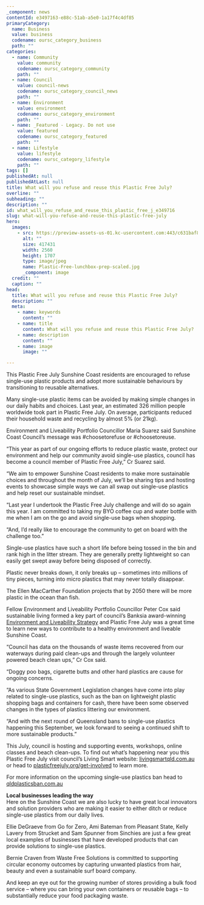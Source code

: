 ```yaml
---
_component: news
contentId: e3497163-e88c-51ab-a5e0-1a17f4c4df85
primaryCategory:
  name: Business
  value: business
  codename: oursc_category_business
  path: ""
categories:
  - name: Community
    value: community
    codename: oursc_category_community
    path: ""
  - name: Council
    value: council-news
    codename: oursc_category_council_news
    path: ""
  - name: Environment
    value: environment
    codename: oursc_category_environment
    path: ""
  - name: _Featured - Legacy. Do not use
    value: featured
    codename: oursc_category_featured
    path: ""
  - name: Lifestyle
    value: lifestyle
    codename: oursc_category_lifestyle
    path: ""
tags: []
publishedAt: null
publishedAtLast: null
title: What will you refuse and reuse this Plastic Free July?
overline: ""
subheading: ""
description: ""
id: what_will_you_refuse_and_reuse_this_plastic_free_j_e349716
slug: what-will-you-refuse-and-reuse-this-plastic-free-july
hero:
  images:
    - src: https://preview-assets-us-01.kc-usercontent.com:443/c631baf8-1b46-001f-580c-d0001b68b4a8/c7356585-5918-4eb8-b8e9-aa756c8acf7b/Plastic-Free-lunchbox-prep-scaled.jpg
      alt: ""
      size: 417431
      width: 2560
      height: 1707
      type: image/jpeg
      name: Plastic-Free-lunchbox-prep-scaled.jpg
      _component: image
  credit: ""
  caption: ""
head:
  title: What will you refuse and reuse this Plastic Free July?
  description: ""
  meta:
    - name: keywords
      content: ""
    - name: title
      content: What will you refuse and reuse this Plastic Free July?
    - name: description
      content: ""
    - name: image
      image: ""

---
```

This Plastic Free July Sunshine Coast residents are encouraged to refuse single-use plastic products and adopt more sustainable behaviours by transitioning to reusable alternatives.

Many single-use plastic items can be avoided by making simple changes in our daily habits and choices. Last year, an estimated 326 million people worldwide took part in Plastic Free July. On average, participants reduced their household waste and recycling by almost 5% (or 21kg).

Environment and Liveability Portfolio Councillor Maria Suarez said Sunshine Coast Council’s message was #choosetorefuse or #choosetoreuse.

“This year as part of our ongoing efforts to reduce plastic waste, protect our environment and help our community avoid single-use plastics, council has become a council member of Plastic Free July,” Cr Suarez said.

“We aim to empower Sunshine Coast residents to make more sustainable choices and throughout the month of July, we’ll be sharing tips and hosting events to showcase simple ways we can all swap out single-use plastics and help reset our sustainable mindset. 

“Last year I undertook the Plastic Free July challenge and will do so again this year. I am committed to taking my BYO coffee cup and water bottle with me when I am on the go and avoid single-use bags when shopping.

“And, I’d really like to encourage the community to get on board with the challenge too.”

Single-use plastics have such a short life before being tossed in the bin and rank high in the litter stream. They are generally pretty lightweight so can easily get swept away before being disposed of correctly.

Plastic never breaks down, it only breaks up – sometimes into millions of tiny pieces, turning into micro plastics that may never totally disappear.

The Ellen MacCarther Foundation projects that by 2050 there will be more plastic in the ocean than fish.

Fellow Environment and Liveability Portfolio Councillor Peter Cox said sustainable living formed a key part of council’s Banksia award-winning [Environment and Liveability Strategy](https://els.sunshinecoast.qld.gov.au/)
&#x20;and Plastic Free July was a great time to learn new ways to contribute to a healthy environment and liveable Sunshine Coast.

“Council has data on the thousands of waste items recovered from our waterways during paid clean-ups and through the largely volunteer powered beach clean ups,” Cr Cox said.

“Doggy poo bags, cigarette butts and other hard plastics are cause for ongoing concerns.

“As various State Government Legislation changes have come into play related to single-use plastics, such as the ban on lightweight plastic shopping bags and containers for cash, there have been some observed changes in the types of plastics littering our environment.

“And with the next round of Queensland bans to single-use plastics happening this September, we look forward to seeing a continued shift to more sustainable products.”

This July, council is hosting and supporting events, workshops, online classes and beach clean-ups. To find out what’s happening near you this Plastic Free July visit council’s Living Smart website: [livingsmartqld.com.au](https://www.livingsmartqld.com.au/byosunshinecoast/)
&#x20;or head to [plasticfreejuly.org/get-involved](https://www.plasticfreejuly.org/get-involved)
&#x20;to learn more.

For more information on the upcoming single-use plastics ban head to [qldplasticsban.com.au](https://qldplasticsban.com.au/)


**Local businesses leading the way**\
Here on the Sunshine Coast we are also lucky to have great local innovators and solution providers who are making it easier to either ditch or reduce single-use plastics from our daily lives.

Ellie DeGraeve from Go for Zero, Ami Bateman from Pleasant State, Kelly Lavery from Strucket and Sam Spunner from Sinchies are just a few great local examples of businesses that have developed products that can provide solutions to single-use plastics. 

Bernie Craven from Waste Free Solutions is committed to supporting circular economy outcomes by capturing unwanted plastics from hair, beauty and even a sustainable surf board company.

And keep an eye out for the growing number of stores providing a bulk food service – where you can bring your own containers or reusable bags – to substantially reduce your food packaging waste.
